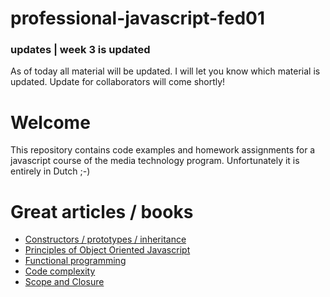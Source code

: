 professional-javascript-fed01
=============================

### updates | week 3 is updated
As of today all material will be updated. I will let you know which material is updated.
Update for collaborators will come shortly!

# Welcome
This repository contains code examples and homework assignments for a javascript course of the media technology program. Unfortunately it is entirely in Dutch ;-)

# Great articles / books
- [Constructors / prototypes / inheritance](http://pivotallabs.com/javascript-constructors-prototypes-and-the-new-keyword/)
- [Principles of Object Oriented Javascript](http://shop.oreilly.com/product/9781593275402.do)
- [Functional programming](http://chimera.labs.oreilly.com/books/1234000000262/ch02.html#functional-programming)
- [Code complexity](http://www.tomdalling.com/blog/software-design/fizzbuzz-in-too-much-detail/)
- [Scope and Closure](https://github.com/getify/You-Dont-Know-JS/blob/master/scope%20&%20closures/README.md#you-dont-know-js-scope--closures)

